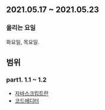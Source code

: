 ## 2021.05.17 ~ 2021.05.23

### 올리는 요일
화요일, 목요일.

## 범위
### part1. 1.1 ~ 1.2
* [자바스크립트란](https://ko.javascript.info/intro)
* [코드에디터](https://ko.javascript.info/code-editors)
